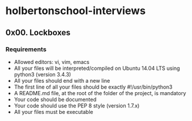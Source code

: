 # holbertonschool-interviews
## 0x00. Lockboxes
### Requirements
* Allowed editors: vi, vim, emacs
* All your files will be interpreted/compiled on Ubuntu 14.04 LTS using python3 (version 3.4.3)
* All your files should end with a new line
* The first line of all your files should be exactly #!/usr/bin/python3
* A README.md file, at the root of the folder of the project, is mandatory
* Your code should be documented
* Your code should use the PEP 8 style (version 1.7.x)
* All your files must be executable
